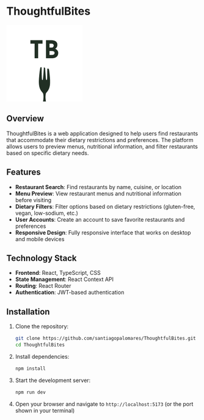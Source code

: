 # ThoughtfulBites

![ThoughtfulBites Logo](./src/assets/Logo.png)

## Overview

ThoughtfulBites is a web application designed to help users find restaurants that accommodate their dietary restrictions and preferences. The platform allows users to preview menus, nutritional information, and filter restaurants based on specific dietary needs.

## Features

- **Restaurant Search**: Find restaurants by name, cuisine, or location
- **Menu Preview**: View restaurant menus and nutritional information before visiting
- **Dietary Filters**: Filter options based on dietary restrictions (gluten-free, vegan, low-sodium, etc.)
- **User Accounts**: Create an account to save favorite restaurants and preferences
- **Responsive Design**: Fully responsive interface that works on desktop and mobile devices

## Technology Stack

- **Frontend**: React, TypeScript, CSS
- **State Management**: React Context API
- **Routing**: React Router
- **Authentication**: JWT-based authentication

## Installation

1. Clone the repository:
   ```bash
   git clone https://github.com/santiagopalomares/ThoughtfulBites.git
   cd ThoughtfulBites
   ```

2. Install dependencies:
   ```bash
   npm install
   ```

3. Start the development server:
   ```bash
   npm run dev
   ```

4. Open your browser and navigate to `http://localhost:5173` (or the port shown in your terminal)
